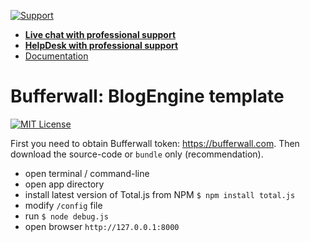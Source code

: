 [![Support](https://www.totaljs.com/img/button-support.png)](https://www.totaljs.com/support/)

- [__Live chat with professional support__](https://messenger.totaljs.com)
- [__HelpDesk with professional support__](https://helpdesk.totaljs.com)
- [Documentation](https://docs.totaljs.com)

# Bufferwall: BlogEngine template

[![MIT License][license-image]][license-url]

First you need to obtain Bufferwall token: <https://bufferwall.com>. Then download the source-code or `bundle` only (recommendation).

- open terminal / command-line
- open app directory
- install latest version of Total.js from NPM `$ npm install total.js`
- modify `/config` file
- run `$ node debug.js`
- open browser `http://127.0.0.1:8000`

[license-image]: https://img.shields.io/badge/license-MIT-blue.svg?style=flat
[license-url]: license.txt
